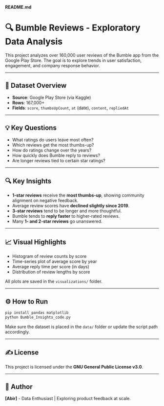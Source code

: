 **README.md**

# 🔍 Bumble Reviews - Exploratory Data Analysis

This project analyzes over 160,000 user reviews of the Bumble app from the Google Play Store. The goal is to explore trends in user satisfaction, engagement, and company response behavior.

---

## 📄 Dataset Overview

* **Source**: Google Play Store (via Kaggle)
* **Rows**: 167,000+
* **Fields**: `score`, `thumbsUpCount`, `at` (date), `content`, `repliedAt`

---

## 💡 Key Questions

* What ratings do users leave most often?
* Which reviews get the most thumbs-up?
* How do ratings change over the years?
* How quickly does Bumble reply to reviews?
* Are longer reviews tied to certain star ratings?

---

## 🔍 Key Insights

* **1-star reviews** receive the **most thumbs-up**, showing community alignment on negative feedback.
* Average review scores have **declined slightly since 2019**.
* **3-star reviews** tend to be longer and more thoughtful.
* Bumble tends to **reply faster** to higher-rated reviews.
* Many **1- and 2-star reviews** go unanswered.

---

## 📈 Visual Highlights

* Histogram of review counts by score
* Time-series plot of average score by year
* Average reply time per score (in days)
* Distribution of review lengths by score

All plots are saved in the `visualizations/` folder.

---

## ⚙️ How to Run

```bash
pip install pandas matplotlib
python Bumble_Insights_code.py
```

Make sure the dataset is placed in the `data/` folder or update the script path accordingly.

---

## ✍️ License

This project is licensed under the **GNU General Public License v3.0**.

---

## 🚀 Author

**\[Abir]** - Data Enthusiast | Exploring product feedback at scale.
